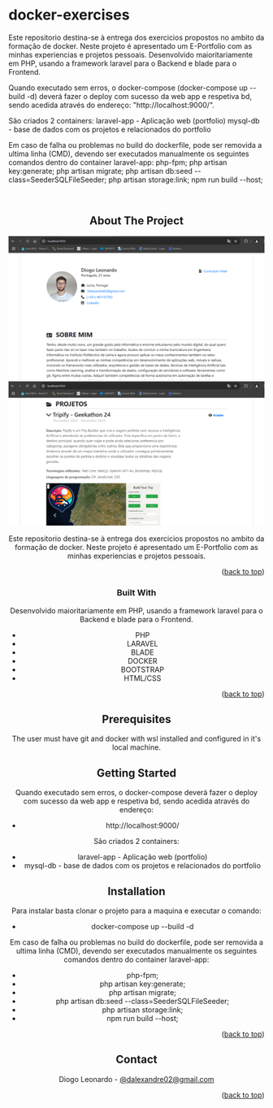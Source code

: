 # docker-exercises

Este repositorio destina-se à entrega dos exercicios propostos no ambito da formação de docker.
Neste projeto é apresentado um E-Portfolio com as minhas experiencias e projetos pessoais. Desenvolvido maioritariamente em PHP, usando a framework laravel para o Backend e blade para o Frontend.

Quando executado sem erros, o docker-compose (docker-compose up --build -d) deverá fazer o deploy com sucesso da web app e respetiva bd, sendo acedida através do endereço: "http://localhost:9000/".

São criados 2 containers:
laravel-app - Aplicação web (portfolio)
mysql-db - base de dados com os projetos e relacionados do portfolio

Em caso de falha ou problemas no build do dockerfile, pode ser removida a ultima linha (CMD), devendo ser executados manualmente os seguintes comandos dentro do container laravel-app:
php-fpm;
php artisan key:generate;
php artisan migrate; 
php artisan db:seed --class=SeederSQLFileSeeder;
php artisan storage:link;
npm run build --host;

<a id="readme-top"></a>

<!-- PROJECT SHIELDS -->

<!-- PROJECT LOGO -->
<br />
<div align="center">

## About The Project

<img src="readme_img1.png">
<img src="readme_img2.png">

Este repositorio destina-se à entrega dos exercicios propostos no ambito da formação de docker.
Neste projeto é apresentado um E-Portfolio com as minhas experiencias e projetos pessoais.

<p align="right">(<a href="#readme-top">back to top</a>)</p>

### Built With

Desenvolvido maioritariamente em PHP, usando a framework laravel para o Backend e blade para o Frontend.

* PHP
* LARAVEL
* BLADE
* DOCKER
* BOOTSTRAP
* HTML/CSS

<p align="right">(<a href="#readme-top">back to top</a>)</p>

## Prerequisites

The user must have git and docker with wsl installed and configured in it's local machine.

<!-- GETTING STARTED -->
## Getting Started

Quando executado sem erros, o docker-compose deverá fazer o deploy com sucesso da web app e respetiva bd, sendo acedida através do endereço:

* http://localhost:9000/

São criados 2 containers:
* laravel-app - Aplicação web (portfolio)
* mysql-db - base de dados com os projetos e relacionados do portfolio

## Installation

Para instalar basta clonar o projeto para a maquina e executar o comando:

* docker-compose up --build -d

Em caso de falha ou problemas no build do dockerfile, pode ser removida a ultima linha (CMD), devendo ser executados manualmente os seguintes comandos dentro do container laravel-app:

* php-fpm;
* php artisan key:generate;
* php artisan migrate; 
* php artisan db:seed --class=SeederSQLFileSeeder;
* php artisan storage:link;
* npm run build --host;

<p align="right">(<a href="#readme-top">back to top</a>)</p>

<!-- CONTACT -->
## Contact

Diogo Leonardo - [@dalexandre02@gmail.com](mailto://dalexandre02@gmail.com)

<p align="right">(<a href="#readme-top">back to top</a>)</p>

<!-- MARKDOWN LINKS & IMAGES -->
<!-- https://www.markdownguide.org/basic-syntax/#reference-style-links -->
<!-- From own repo -->
[contributors-shield]: https://img.shields.io/github/contributors/gafda/example-repo.svg?style=for-the-badge
[contributors-url]: https://github.com/gafda/example-repo/graphs/contributors
[forks-shield]: https://img.shields.io/github/forks/gafda/example-repo.svg?style=for-the-badge
[forks-url]: https://github.com/gafda/example-repo/network/members
[issues-shield]: https://img.shields.io/github/issues/gafda/example-repo.svg?style=for-the-badge
[issues-url]: https://github.com/gafda/example-repo/issues
[license-shield]: https://img.shields.io/github/license/gafda/example-repo.svg?style=for-the-badge
[license-url]: https://github.com/gafda/example-repo/blob/master/LICENSE.txt
[stars-shield]: https://img.shields.io/github/stars/gafda/example-repo.svg?style=for-the-badge
[stars-url]: https://github.com/gafda/example-repo/stargazers
<!-- From repo images -->
[product-screenshot]: ./docs/images/screenshot.png
<!-- From badges -->
[bootstrap-shield]: https://img.shields.io/badge/Bootstrap-5.3-blue?style=for-the-badge&logo=bootstrap&logoColor=white
[bootstrap-url]: https://getbootstrap.com
[docker-shield]: https://img.shields.io/badge/Docker-24.0+-2496ED?style=for-the-badge&logo=docker&logoColor=white
[docker-url]: https://www.docker.com
[dotnetcore-shield]: https://img.shields.io/badge/.NET_Core-8.0-blueviolet?style=for-the-badge&logo=.net&logoColor=white
[dotnetcore-url]: https://dotnet.microsoft.com
[kubernetes-shield]: https://img.shields.io/badge/Kubernetes-1.31+-326CE5?style=for-the-badge&logo=kubernetes&logoColor=white
[kubernetes-url]: https://kubernetes.io